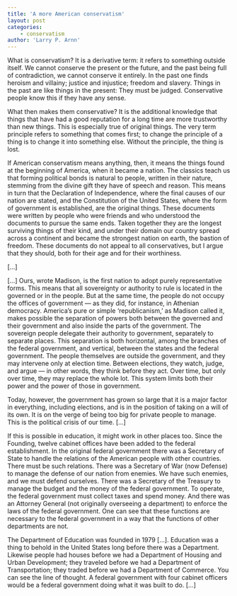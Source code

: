 ```yaml
---
title: 'A more American conservatism'
layout: post
categories:
    - conservatism
author: 'Larry P. Arnn'
---
```


What is conservatism? It is a derivative term: it refers to something outside itself. We cannot conserve the present or the future, and the past being full of contradiction, we cannot conserve it entirely. In the past one finds heroism and villainy; justice and injustice; freedom and slavery. Things in the past are like things in the present: They must be judged. Conservative people know this if they have any sense.  
  
What then makes them conservative? It is the additional knowledge that things that have had a good reputation for a long time are more trustworthy than new things. This is especially true of original things. The very term principle refers to something that comes first; to change the principle of a thing is to change it into something else. Without the principle, the thing is lost.

If American conservatism means anything, then, it means the things found at the beginning of America, when it became a nation. The classics teach us that forming political bonds is natural to people, written in their nature, stemming from the divine gift they have of speech and reason. This means in turn that the Declaration of Independence, where the final causes of our nation are stated, and the Constitution of the United States, where the form of government is established, are the original things. These documents were written by people who were friends and who understood the documents to pursue the same ends. Taken together they are the longest surviving things of their kind, and under their domain our country spread across a continent and became the strongest nation on earth, the bastion of freedom. These documents do not appeal to all conservatives, but I argue that they should, both for their age and for their worthiness.

\[…\]

\[…\] Ours, wrote Madison, is the first nation to adopt purely representative forms. This means that all sovereignty or authority to rule is located in the governed or in the people. But at the same time, the people do not occupy the offices of government — as they did, for instance, in Athenian democracy. America’s pure or simple ‘republicanism,’ as Madison called it, makes possible the separation of powers both between the governed and their government and also inside the parts of the government. The sovereign people delegate their authority to government, separately to separate places. This separation is both horizontal, among the branches of the federal government, and vertical, between the states and the federal government. The people themselves are outside the government, and they may intervene only at election time. Between elections, they watch, judge, and argue — in other words, they think before they act. Over time, but only over time, they may replace the whole lot. This system limits both their power and the power of those in government.

Today, however, the government has grown so large that it is a major factor in everything, including elections, and is in the position of taking on a will of its own. It is on the verge of being too big for private people to manage. This is the political crisis of our time. \[…\]

If this is possible in education, it might work in other places too. Since the Founding, twelve cabinet offices have been added to the federal establishment. In the original federal government there was a Secretary of State to handle the relations of the American people with other countries. There must be such relations. There was a Secretary of War (now Defense) to manage the defense of our nation from enemies. We have such enemies, and we must defend ourselves. There was a Secretary of the Treasury to manage the budget and the money of the federal government. To operate, the federal government must collect taxes and spend money. And there was an Attorney General (not originally overseeing a department) to enforce the laws of the federal government. One can see that these functions are necessary to the federal government in a way that the functions of other departments are not.

The Department of Education was founded in 1979 \[…\]. Education was a thing to behold in the United States long before there was a Department. Likewise people had houses before we had a Department of Housing and Urban Development; they traveled before we had a Department of Transportation; they traded before we had a Department of Commerce. You can see the line of thought. A federal government with four cabinet officers would be a federal government doing what it was built to do. \[…\]